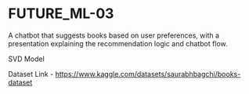 # FUTURE_ML-03
 A chatbot that suggests books based on user preferences,  with a presentation explaining the recommendation logic and chatbot  flow.

SVD Model

Dataset Link - https://www.kaggle.com/datasets/saurabhbagchi/books-dataset
